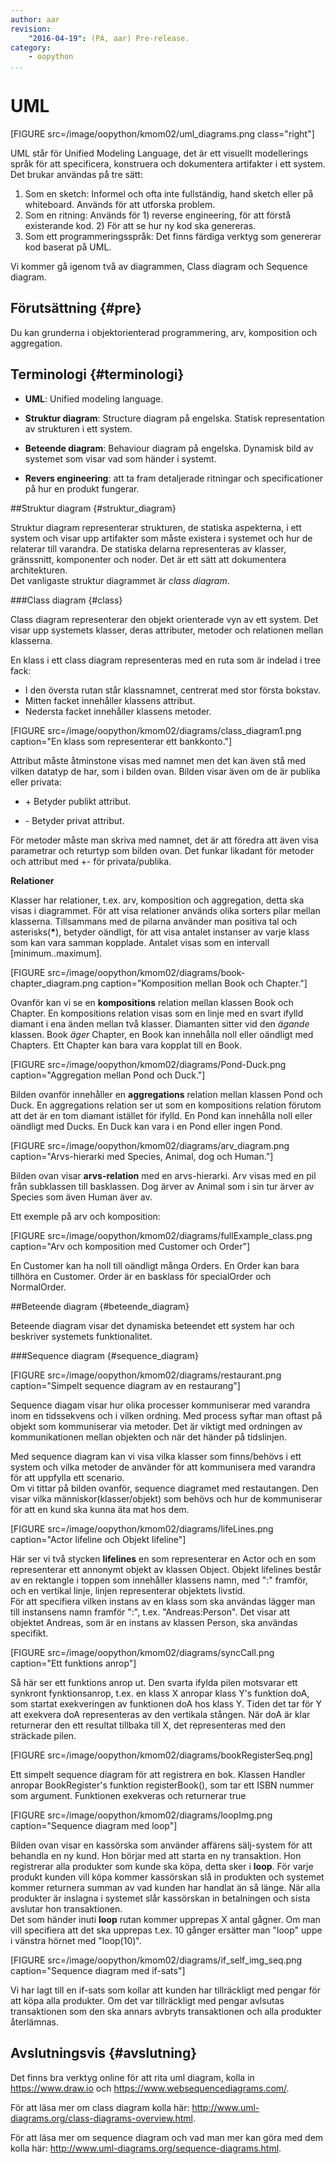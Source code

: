 ```yaml
---
author: aar
revision:
    "2016-04-19": (PA, aar) Pre-release.
category:
    - oopython
...
```

UML
===================================

[FIGURE src=/image/oopython/kmom02/uml_diagrams.png class="right"]

UML står för Unified Modeling Language, det är ett visuellt modellerings språk för att specificera, konstruera och dokumentera artifakter i ett system.  
Det brukar användas på tre sätt:

1. Som en sketch: Informel och ofta inte fullständig, hand sketch eller på whiteboard. Används för att utforska problem.
2. Som en ritning: Används för 1) reverse engineering, för att förstå existerande kod. 2) För att se hur ny kod ska genereras.
3. Som ett programmeringsspråk: Det finns färdiga verktyg som genererar kod baserat på UML.

Vi kommer gå igenom två av diagrammen, Class diagram och Sequence diagram.



Förutsättning {#pre}
-------------------------------

Du kan grunderna i objektorienterad programmering, arv, komposition och aggregation.



Terminologi {#terminologi}
-------------------------------

* **UML**: Unified modeling language.

* **Struktur diagram**: Structure diagram på engelska. Statisk representation av strukturen i ett system.

* **Beteende diagram**: Behaviour diagram på engelska. Dynamisk bild av systemet som visar vad som händer i systemt.

* **Revers engineering**: att ta fram detaljerade ritningar och specificationer på hur en produkt fungerar.

##Struktur diagram {#struktur_diagram}


Struktur diagram representerar strukturen, de statiska aspekterna, i ett system och visar upp artifakter som måste existera i systemet och hur de relaterar till varandra.
De statiska delarna representeras av klasser, gränssnitt, komponenter och noder. Det är ett sätt att dokumentera architekturen.  
Det vanligaste struktur diagrammet är _class diagram_.


###Class diagram {#class}


Class diagram representerar den objekt orienterade vyn av ett system. Det visar upp systemets klasser, deras attributer, metoder och relationen mellan klasserna.

En klass i ett class diagram representeras med en ruta som är indelad i tree fack:

* I den översta rutan står klassnamnet, centrerat med stor första bokstav.
* Mitten facket innehåller klassens attribut.
* Nedersta facket innehåller klassens metoder.

[FIGURE src=/image/oopython/kmom02/diagrams/class_diagram1.png caption="En klass som representerar ett bankkonto."]

Attribut måste åtminstone visas med namnet men det kan även stå med vilken datatyp de har, som i bilden ovan. Bilden visar även om de är publika eller privata:

* \+ Betyder publikt attribut.

* \- Betyder privat attribut.

För metoder måste man skriva med namnet, det är att föredra att även visa parametrar och returtyp som bilden ovan. Det funkar likadant för metoder och attribut med +- för privata/publika.

**Relationer**

Klasser har relationer, t.ex. arv, komposition och aggregation, detta ska visas i diagrammet. För att visa relationer används olika sorters pilar mellan klasserna. Tillsammans med de pilarna använder man positiva tal och
asterisks(**\***), betyder oändligt, för att visa antalet instanser av varje klass som kan vara samman kopplade. Antalet visas som en intervall [minimum..maximum].

[FIGURE src=/image/oopython/kmom02/diagrams/book-chapter_diagram.png caption="Komposition mellan Book och Chapter."]

Ovanför kan vi se en **kompositions** relation mellan klassen Book och Chapter. En kompositions relation visas som en linje med en svart ifylld diamant i ena änden mellan två klasser. Diamanten sitter vid den _ägande_ klassen. Book _äger_ Chapter, en Book kan innehålla noll eller oändligt med Chapters. Ett Chapter kan bara vara kopplat till en Book.

[FIGURE src=/image/oopython/kmom02/diagrams/Pond-Duck.png caption="Aggregation mellan Pond och Duck."]

Bilden ovanför innehåller en **aggregations** relation mellan klassen Pond och Duck. En aggregations relation ser ut som en kompositions relation förutom att det är en tom diamant istället för ifylld.
En Pond kan innehålla noll eller oändligt med Ducks. En Duck kan vara i en Pond eller ingen Pond.

[FIGURE src=/image/oopython/kmom02/diagrams/arv_diagram.png caption="Arvs-hierarki med Species, Animal, dog och Human."]

Bilden ovan visar **arvs-relation** med en arvs-hierarki. Arv visas med en pil från subklassen till basklassen. Dog ärver av Animal som i sin tur ärver av Species som även Human äver av.

Ett exemple på arv och komposition:

[FIGURE src=/image/oopython/kmom02/diagrams/fullExample_class.png caption="Arv och komposition med Customer och Order"]

En Customer kan ha noll till oändligt många Orders. En Order kan bara tillhöra en Customer. Order är en basklass för specialOrder och NormalOrder.




##Beteende diagram {#beteende_diagram}


Beteende diagram visar det dynamiska beteendet ett system har och beskriver systemets funktionalitet.


###Sequence diagram {#sequence_diagram}


[FIGURE src=/image/oopython/kmom02/diagrams/restaurant.png caption="Simpelt sequence diagram av en restaurang"]

Sequence diagam visar hur olika processer kommuniserar med varandra inom en tidssekvens och i vilken ordning. Med process syftar man oftast på objekt som kommuniserar via metoder.
Det är viktigt med ordningen av kommunikationen mellan objekten och när det händer på tidslinjen.

Med sequence diagram kan vi visa vilka klasser som finns/behövs i ett system och vilka metoder de använder för att kommunisera med varandra för att uppfylla ett scenario.  
Om vi tittar på bilden ovanför, sequence diagramet med restautangen. Den visar vilka människor(klasser/objekt) som behövs och hur de kommuniserar för att en kund ska kunna äta mat hos dem.


[FIGURE src=/image/oopython/kmom02/diagrams/lifeLines.png caption="Actor lifeline och Objekt lifeline"]

Här ser vi två stycken **lifelines** en som representerar en Actor och en som representerar ett annonymt objekt av klassen Object.
Objekt lifelines består av en rektangle i toppen som innehåller klassens namn, med ":" framför, och en vertikal linje, linjen representerar objektets livstid.  
För att specifiera vilken instans av en klass som ska användas lägger man till instansens namn framför ":", t.ex. "Andreas:Person". Det visar att objektet Andreas, som är en instans av klassen Person, ska användas specifikt.

[FIGURE src=/image/oopython/kmom02/diagrams/syncCall.png caption="Ett funktions anrop"]

Så här ser ett funktions anrop ut. Den svarta ifylda pilen motsvarar ett synkront fynktionsanrop, t.ex. en klass X anropar klass Y's funktion doA, som startat exekveringen av funktionen doA hos klass Y.
Tiden det tar för Y att exekvera doA representeras av den vertikala stången. När doA är klar returnerar den ett resultat tillbaka till X, det representeras med den sträckade pilen.

[FIGURE src=/image/oopython/kmom02/diagrams/bookRegisterSeq.png]

Ett simpelt sequence diagram för att registrera en bok. Klassen Handler anropar BookRegister's funktion registerBook(), som tar ett ISBN nummer som argument. Funktionen exekveras och returnerar true

[FIGURE src=/image/oopython/kmom02/diagrams/loopImg.png caption="Sequence diagram med loop"]

Bilden ovan visar en kassörska som använder affärens sälj-system för att behandla en ny kund. Hon börjar med att starta en ny transaktion. Hon registrerar alla produkter som kunde ska köpa, detta sker i **loop**.
För varje produkt kunden vill köpa kommer kassörskan slå in produkten och systemet kommer returnera summan av vad kunden har handlat än så länge. När alla produkter är inslagna i systemet slår kassörskan in betalningen och sista avslutar hon transaktionen.  
Det som händer inuti **loop** rutan kommer upprepas X antal gågner. Om man vill specifiera att det ska upprepas t.ex. 10 gånger ersätter man "loop" uppe i vänstra hörnet med "loop(10)".

[FIGURE src=/image/oopython/kmom02/diagrams/if_self_img_seq.png caption="Sequence diagram med if-sats"]

Vi har lagt till en if-sats som kollar att kunden har tillräckligt med pengar för att köpa alla produkter. Om det var tillräckligt med pengar avlsutas transaktionen som den ska annars avbryts transaktionen och alla produkter återlämnas.



Avslutningsvis {#avslutning}
------------------------------

Det finns bra verktyg online för att rita uml diagram, kolla in https://www.draw.io och https://www.websequencediagrams.com/.

För att läsa mer om class diagram kolla här: http://www.uml-diagrams.org/class-diagrams-overview.html.

För att läsa mer om sequence diagram och vad man mer kan göra med dem kolla här: http://www.uml-diagrams.org/sequence-diagrams.html.
